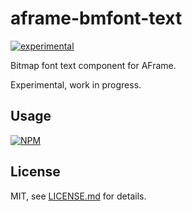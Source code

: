 # aframe-bmfont-text

[![experimental](http://badges.github.io/stability-badges/dist/experimental.svg)](http://github.com/badges/stability-badges)

Bitmap font text component for AFrame.

Experimental, work in progress.



## Usage

[![NPM](https://nodei.co/npm/aframe-bmfont-text.png)](https://www.npmjs.com/package/aframe-bmfont-text)

## License

MIT, see [LICENSE.md](http://github.com/mattdesl/aframe-bmfont-text/blob/master/LICENSE.md) for details.
